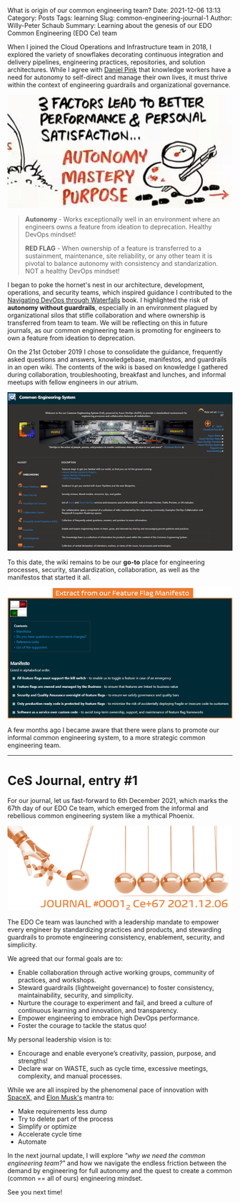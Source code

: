 What is origin of our common engineering team?
Date: 2021-12-06 13:13
Category: Posts
Tags: learning
Slug: common-engineering-journal-1
Author: Willy-Peter Schaub
Summary: Learning about the genesis of our EDO Common Engineering (EDO Ce) team

When I joined the Cloud Operations and Infrastructure team in 2018, I explored the variety of snowflakes decorating continuous integration and delivery pipelines, engineering practices, repositories, and solution architectures. While I agree with [Daniel Pink](https://en.wikipedia.org/wiki/Drive:_The_Surprising_Truth_About_What_Motivates_Us) that knowledge workers have a need for autonomy to self-direct and manage their own lives, it must thrive within the context of engineering guardrails and organizational governance.

![Daniel Pink](../images/common-engineering-journal-1-2.png)

>
> **Autonomy** - Works exceptionally well in an environment where an engineers owns a feature from ideation to deprecation. Healthy DevOps mindset!
> 
> **RED FLAG** - When ownership of a feature is transferred to a sustainment, maintenance, site reliability, or any other team it is pivotal to balance autonomy with consistency and standarization. NOT a healthy DevOps mindset!
>

I began to poke the hornet's nest in our architecture, development, operations, and security teams, which inspired guidance I contributed to the [Navigating DevOps through Waterfalls](https://www.tactec.ca/ndtw-resources/) book. I highlighted the risk of **autonomy without guardrails**, especially in an environment plagued by organizational silos that stifle collaboration and where ownership is transferred from team to team. We will be reflecting on this in future journals, as our common engineering team is promoting for engineers to own a feature from ideation to deprecation.  

On the 21st October 2019 I chose to consolidate the guidance, frequently asked questions and answers, knowledgebase, manifestos, and guardrails in an open wiki. The contents of the wiki is based on knowledge I gathered during collaboration, troubleshooting, breakfast and lunches, and informal meetups with fellow engineers in our atrium. 

![CeS](../images/common-engineering-journal-1-3.png)

To this date, the wiki remains to be our **go-to** place for engineering processes, security, standardization, collaboration, as well as the manifestos that started it all.

![CeS](../images/common-engineering-journal-1-4.png)

A few months ago I became aware that there were plans to promote our informal common engineering system, to a more strategic common engineering team.

---

# CeS Journal, entry #1

For our journal, let us fast-forward to 6th December 2021, which marks the 67th day of our EDO Ce team, which emerged from the informal and rebellious common engineering system like a mythical Phoenix.

![Journal Countdown](../images/common-engineering-journal-1-1.png)

The EDO Ce team was launched with a leadership mandate to empower every engineer by standardizing practices and products, and stewarding guardrails to promote engineering consistency, enablement, security, and simplicity. 

We agreed that our formal goals are to:

- Enable collaboration through active working groups, community of practices, and workshops.
- Steward guardrails (lightweight governance) to foster consistency, maintainability, security, and simplicity.
- Nurture the courage to experiment and fail, and breed a culture of continuous learning and innovation, and transparency.
- Empower engineering to embrace high DevOps performance.
- Foster the courage to tackle the status quo!

My personal leadership vision is to: 

- Encourage and enable everyone’s creativity, passion, purpose, and strengths!
- Declare war on WASTE, such as cycle time, excessive meetings, complexity, and manual processes.

While we are all inspired by the phenomenal pace of innovation with [SpaceX](https://www.spacex.com/), and [Elon Musk's](https://en.wikipedia.org/wiki/Elon_Musk) mantra to:

- Make requirements less dump
- Try to delete part of the process
- Simplify or optimize
- Accelerate cycle time
- Automate

In the next journal update, I will explore _"why we need the common engineering team?"_ and how we navigate the endless friction between the demand by engineering for full autonomy and the quest to create a common (common == all of ours) engineering mindset.

See you next time!


